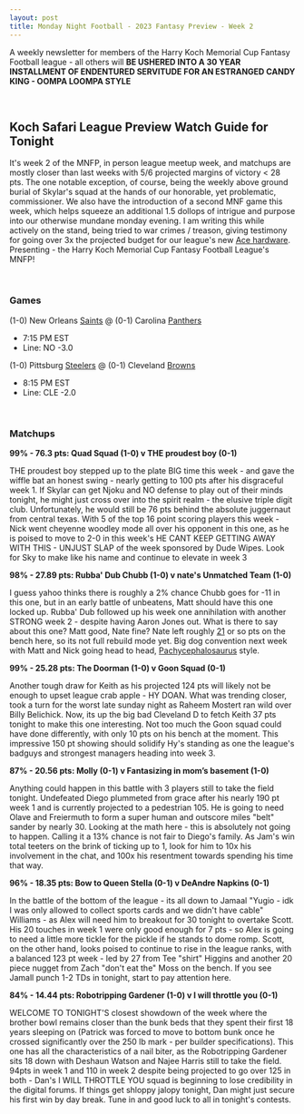 ```yaml
---
layout: post
title: Monday Night Football - 2023 Fantasy Preview - Week 2
---
```


A weekly newsletter for members of the Harry Koch Memorial Cup Fantasy Football league - all others will **BE USHERED INTO A 30 YEAR INSTALLMENT OF ENDENTURED SERVITUDE FOR AN ESTRANGED CANDY KING - OOMPA LOOMPA STYLE**

<br/>

## Koch Safari League Preview Watch Guide for Tonight

It's week 2 of the MNFP, in person league meetup week, and matchups are mostly closer than last weeks with 5/6 projected margins of victory < 28 pts. The one notable exception, of course, being the weekly above ground burial of Skylar's squad at the hands of our honorable, yet problematic, commissioner. We also have the introduction of a second MNF game this week, which helps squeeze an additional 1.5 dollops of intrigue and purpose into our otherwise mundane monday evening. I am writing this while actively on the stand, being tried to war crimes / treason, giving testimony for going over 3x the projected budget for our league's new [Ace hardware](https://youtu.be/YYYgGGNlZoU). Presenting - the Harry Koch Memorial Cup Fantasy Football League's MNFP!

<br/>

### Games
(1-0) New Orleans [Saints](https://s3.amazonaws.com/cdn.monasteryicons.com/images/popup/st-francis-icon-411.jpg) @ (0-1) Carolina [Panthers](https://advancelocal-adapter-image-uploads.s3.amazonaws.com/image.mlive.com/home/mlive-media/width2048/img/annarbornews_impact/photo/university-of-michigan-buildings-under-construction-before-fall-2018-semester-begins-1fbd540bb3c5de25.jpg)
* 7:15 PM EST
* Line: NO -3.0

(1-0) Pittsburg [Steelers](https://static.wikia.nocookie.net/sportsmascots/images/1/1f/Steely.jpg/revision/latest?cb=20160214191023) @ (0-1) Cleveland [Browns](https://htmlcolorcodes.com/assets/images/colors/dark-brown-color-solid-background-1920x1080.png)
* 8:15 PM EST
* Line: CLE -2.0

<br/>

### Matchups
	
**99% - 76.3 pts: Quad Squad (1-0) v THE proudest boy (0-1)**

THE proudest boy stepped up to the plate BIG time this week - and gave the wiffle bat an honest swing - nearly getting to 100 pts after his disgraceful week 1. If Skylar can get Njoku and NO defense to play out of their minds tonight, he might just cross over into the spirit realm - the elusive triple digit club. Unfortunately, he would still be 76 pts behind the absolute juggernaut from central texas. With 5 of the top 16 point scoring players this week - Nick went cheyenne woodley mode all over his opponent in this one, as he is poised to move to 2-0 in this week's HE CANT KEEP GETTING AWAY WITH THIS - UNJUST SLAP of the week sponsored by Dude Wipes. Look for Sky to make like his name and continue to elevate in week 3 

**98% - 27.89 pts: Rubba' Dub Chubb (1-0) v nate's Unmatched Team (1-0)**

I guess yahoo thinks there is roughly a 2% chance Chubb goes for -11 in this one, but in an early battle of unbeatens, Matt should have this one locked up. Rubba' Dub followed up his week one annihilation with another STRONG week 2 - despite having Aaron Jones out. What is there to say about this one? Matt good, Nate fine? Nate left roughly [21](https://i.kym-cdn.com/entries/icons/original/000/016/998/You_stupid_vine_(what's_9_10)_0-2_screenshot.jpg) or so pts on the bench here, so its not full rebuild mode yet. Big dog convention next week with Matt and Nick going head to head, [Pachycephalosaurus](https://i0.wp.com/www.natureartists.com/art/resized/1062_3727_0021_021.jpg) style.

**99% - 25.28 pts: The Doorman (1-0) v Goon Squad (0-1)**

Another tough draw for Keith as his projected 124 pts will likely not be enough to upset league crab apple - HY DOAN. What was trending closer, took a turn for the worst late sunday night as Raheem Mostert ran wild over Billy Belichick. Now, its up the big bad Cleveland D to fetch Keith 37 pts tonight to make this one interesting. Not too much the Goon squad could have done differently, with only 10 pts on his bench at the moment. This impressive 150 pt showing should solidify Hy's standing as one the league's badguys and strongest managers heading into week 3. 

**87% - 20.56 pts: Molly (0-1) v Fantasizing in mom’s basement (1-0)**

Anything could happen in this battle with 3 players still to take the field tonight. Undefeated Diego plummeted from grace after his nearly 190 pt week 1 and is currently projected to a pedestrian 105. He is going to need Olave and Freiermuth to form a super human and outscore miles "belt" sander by nearly 30. Looking at the math here - this is absolutely not going to happen. Calling it a 13% chance is not fair to Diego's family. As Jam's win total teeters on the brink of ticking up to 1, look for him to 10x his involvement in the chat, and 100x his resentment towards spending his time that way. 

**96% - 18.35 pts: Bow to Queen Stella (0-1) v DeAndre Napkins (0-1)**

In the battle of the bottom of the league - its all down to Jamaal "Yugio - idk I was only allowed to collect sports cards and we didn't have cable" Williams - as Alex will need him to breakout for 30 tonight to overtake Scott. His 20 touches in week 1 were only good enough for 7 pts - so Alex is going to need a little more tickle for the pickle if he stands to dome romp. Scott, on the other hand, looks poised to continue to rise in the league ranks, with a balanced 123 pt week - led by 27 from Tee "shirt" Higgins and another 20 piece nugget from Zach "don't eat the" Moss on the bench. If you see Jamall punch 1-2 TDs in tonight, start to pay attention here.

**84% - 14.44 pts: Robotripping Gardener (1-0) v I will throttle you (0-1)**

WELCOME TO TONIGHT'S closest showdown of the week where the brother bowl remains closer than the bunk beds that they spent their first 18 years sleeping on (Patrick was forced to move to bottom bunk once he crossed significantly over the 250 lb mark - per builder specifications). This one has all the characteristics of a nail biter, as the Robotripping Gardener sits 18 down with Deshaun Watson and Najee Harris still to take the field. 94pts in week 1 and 110 in week 2 despite being projected to go over 125 in both - Dan's I WILL THROTTLE YOU squad is beginning to lose credibility in the digital forums. If things get shloppy jalopy tonight, Dan might just secure his first win by day break. Tune in and good luck to all in tonight's contests. 

<br/>
